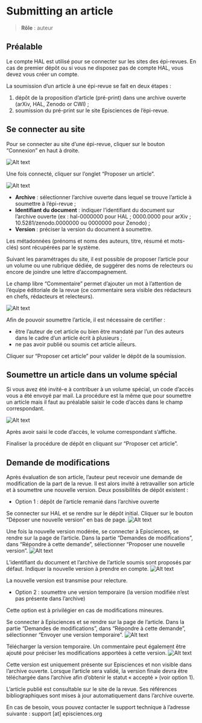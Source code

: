# Submitting an article

> **Rôle** : auteur

## Préalable
Le compte HAL est utilisé pour se connecter sur les sites des épi-revues. En cas de premier dépôt ou si vous ne disposez pas de compte HAL, vous devez vous créer un compte.

La soumission d’un article à une épi-revue se fait en deux étapes :
1. dépôt de la proposition d’article (pré-print) dans une archive ouverte (arXiv, HAL, Zenodo or CWI) ;
2. soumission du pré-print sur le site Episciences de l’épi-revue.

## Se connecter au site
Pour se connecter au site d’une épi-revue, cliquer sur le bouton “Connexion” en haut à droite.

![Alt text](img/submission_welcome.png "Accueil")

Une fois connecté, cliquer sur l’onglet “Proposer un article”.

![Alt text](img/submission_submit-1.png "Proposer un article")

+ **Archive** : sélectionner l’archive ouverte dans lequel se trouve l’article à soumettre à l’épi-revue ;
+ **Identifiant du document** : indiquer l’identifiant du document sur l’archive ouverte (ex : hal-0000000 pour HAL ; 0000.0000 pour arXiv ; 10.5281/zenodo.0000000 ou 0000000 pour Zenodo) ;
+ **Version** : préciser la version du document à soumettre.

Les métadonnées (prénoms et noms des auteurs, titre, résumé et mots-clés) sont récupérées par le système.

Suivant les paramétrages du site, il est possible de proposer l’article pour un volume ou une rubrique dédiée, de suggérer des noms de relecteurs ou encore de joindre une lettre d’accompagnement.

Le champ libre “Commentaire” permet d’ajouter un mot à l’attention de l’équipe éditoriale de la revue (ce commentaire sera visible des rédacteurs en chefs, rédacteurs et relecteurs).

![Alt text](img/submission_submit-2.png "Proposer un article : champs optionnels")

Afin de pouvoir soumettre l’article, il est nécessaire de certifier :
+ être l’auteur de cet article ou bien être mandaté par l’un des auteurs dans le cadre d’un article écrit à plusieurs ; 
+ ne pas avoir publié ou soumis cet article ailleurs.

Cliquer sur “Proposer cet article” pour valider le dépôt de la soumission.

## Soumettre un article dans un volume spécial
Si vous avez été invité-e à contribuer à un volume spécial, un code d’accès vous a été envoyé par mail. La procédure 
est la même que pour soumettre un article mais il faut au préalable saisir le code d’accès dans le champ correspondant.

![Alt text](img/submission_submit-3.png "Soumettre un article dans un volume spécial")

Après avoir saisi le code d’accès, le volume correspondant s’affiche.

Finaliser la procédure de dépôt en cliquant sur “Proposer cet article”.

## Demande de modifications
Après évaluation de son article, l’auteur peut recevoir une demande de modification de la part de la revue. Il est alors invité à retravailler son article et à soumettre une nouvelle version.
Deux possibilités de dépôt existent :
- Option 1 : dépôt de l’article remanié dans l’archive ouverte

Se connecter sur HAL et se rendre sur le dépôt initial. Cliquer sur le bouton “Déposer une nouvelle version” en bas de page.
![Alt text](img/submission_submit-HAL.png "Déposer une nouvelle version")

Une fois la nouvelle version modérée, se connecter à Episciences, se rendre sur la page de l’article. Dans la partie “Demandes de modifications”, dans “Répondre à cette demande”, sélectionner “Proposer une nouvelle version”.
![Alt text](img/submission_submit-4.png "Proposer une nouvelle version")

L’identifiant du document et l’archive de l’article soumis sont proposés par défaut. Indiquer la nouvelle version à prendre en compte.
![Alt text](img/submission_submit-5.png "Proposer une nouvelle version : choix de la version")

La nouvelle version est transmise pour relecture.

- Option 2 : soumettre une version temporaire (la version modifiée n’est pas présente dans l’archive)

Cette option est à privilégier en cas de modifications mineures.

Se connecter à Episciences et se rendre sur la page de l’article. Dans la partie “Demandes de modifications”, dans “Répondre à cette demande”, sélectionner “Envoyer une version temporaire”.
![Alt text](img/submission_submit-6.png "Envoyer une version temporaire")

Télécharger la version temporaire. Un commentaire peut également être ajouté pour préciser les modifications apportées à cette version.
![Alt text](img/submission_submit-7.png "Envoyer une version temporaire : ajouter un commentaire")

Cette version est uniquement présente sur Episciences et non visible dans l’archive ouverte. Lorsque l’article sera validé, la version finale devra être téléchargée dans l’archive afin d’obtenir le statut « accepté » (voir option 1).



L’article publié est consultable sur le site de la revue. Ses références bibliographiques sont mises à jour automatiquement dans l’archive ouverte.

En cas de besoin, vous pouvez contacter le support technique à l’adresse suivante : support [at] episciences.org